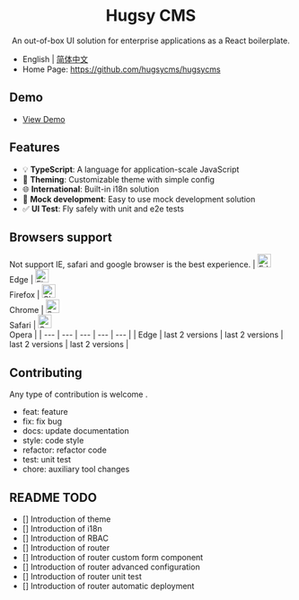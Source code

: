 <h1 align="center">Hugsy CMS</h1>

<div align="center">

An out-of-box UI solution for enterprise applications as a React boilerplate.

</div>

- English | [简体中文](./README.zh-CN.md)
- Home Page: https://github.com/hugsycms/hugsycms

## Demo

- [View Demo](http://106.13.45.226:5000)

## Features

- :bulb: **TypeScript**: A language for application-scale JavaScript
- :art: **Theming**: Customizable theme with simple config
- :globe_with_meridians: **International**: Built-in i18n solution
- :1234: **Mock development**: Easy to use mock development solution
- :white_check_mark: **UI Test**: Fly safely with unit and e2e tests

## Browsers support

Not support IE, safari and google browser is the best experience. | [<img src="https://raw.githubusercontent.com/alrra/browser-logos/master/src/edge/edge_48x48.png" alt="Edge" width="24px" height="24px" />](http://godban.github.io/browsers-support-badges/)</br> Edge | [<img src="https://raw.githubusercontent.com/alrra/browser-logos/master/src/firefox/firefox_48x48.png" alt="Firefox" width="24px" height="24px" />](http://godban.github.io/browsers-support-badges/)</br>Firefox | [<img src="https://raw.githubusercontent.com/alrra/browser-logos/master/src/chrome/chrome_48x48.png" alt="Chrome" width="24px" height="24px" />](http://godban.github.io/browsers-support-badges/)</br>Chrome | [<img src="https://raw.githubusercontent.com/alrra/browser-logos/master/src/safari/safari_48x48.png" alt="Safari" width="24px" height="24px" />](http://godban.github.io/browsers-support-badges/)</br>Safari | [<img src="https://raw.githubusercontent.com/alrra/browser-logos/master/src/opera/opera_48x48.png" alt="Opera" width="24px" height="24px" />](http://godban.github.io/browsers-support-badges/)</br>Opera | | --- | --- | --- | --- | --- | | Edge | last 2 versions | last 2 versions | last 2 versions | last 2 versions |

## Contributing

Any type of contribution is welcome .

- feat: feature
- fix: fix bug
- docs: update documentation
- style: code style
- refactor: refactor code
- test: unit test
- chore: auxiliary tool changes

## README TODO

- [] Introduction of theme
- [] Introduction of i18n
- [] Introduction of RBAC
- [] Introduction of router
- [] Introduction of router custom form component
- [] Introduction of router advanced configuration
- [] Introduction of router unit test
- [] Introduction of router automatic deployment
